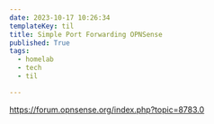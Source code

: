 ```yaml
---
date: 2023-10-17 10:26:34
templateKey: til
title: Simple Port Forwarding OPNSense
published: True
tags:
  - homelab
  - tech
  - til

---
```


https://forum.opnsense.org/index.php?topic=8783.0
